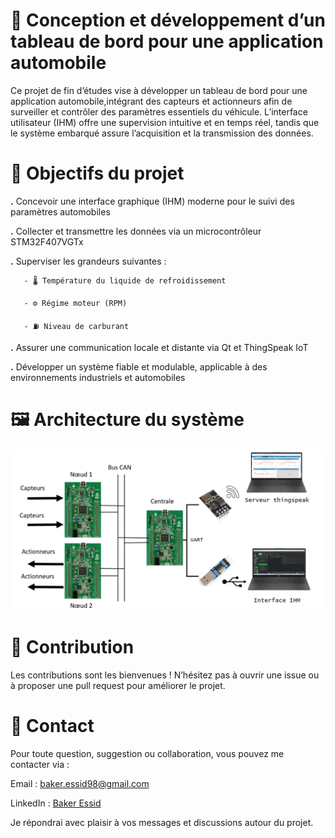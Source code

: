 # 🚗 Conception et développement d’un tableau de bord pour une application automobile
Ce projet de fin d’études vise à développer un tableau de bord pour une application automobile,intégrant des capteurs
et actionneurs afin de surveiller et contrôler des paramètres essentiels du véhicule. L’interface utilisateur (IHM)
offre une supervision intuitive et en temps réel, tandis que le système embarqué assure l’acquisition et la transmission 
des données.

# 📌 Objectifs du projet
**.** Concevoir une interface graphique (IHM) moderne pour le suivi des paramètres automobiles

**.** Collecter et transmettre les données via un microcontrôleur STM32F407VGTx

**.** Superviser les grandeurs suivantes :

       - 🌡️ Température du liquide de refroidissement

       - ⚙️ Régime moteur (RPM)

       - ⛽ Niveau de carburant

**.** Assurer une communication locale et distante via Qt et ThingSpeak IoT

**.** Développer un système fiable et modulable, applicable à des environnements industriels et automobiles

# 🖼️ Architecture du système
<p align="center"> <img src="architecture.png" alt="Architecture du système" width="700"/> </p>

# 🤝 Contribution
Les contributions sont les bienvenues !
N’hésitez pas à ouvrir une issue ou à proposer une pull request pour améliorer le projet.

# 📧 Contact
Pour toute question, suggestion ou collaboration, vous pouvez me contacter via :

Email : baker.essid98@gmail.com

LinkedIn : [Baker Essid](https://www.linkedin.com/in/baker-essid-b27b311b9/overlay/about-this-profile/?lipi=urn%3Ali%3Apage%3Ad_flagship3_profile_view_base%3Bgh8EYV5MTL%2BDU11rWtcMPA%3D%3D)

Je répondrai avec plaisir à vos messages et discussions autour du projet.
